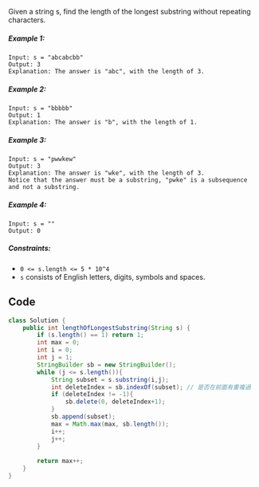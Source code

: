 Given a string s, find the length of the longest substring without repeating characters.

 

##### Example 1:
```
Input: s = "abcabcbb"
Output: 3
Explanation: The answer is "abc", with the length of 3.
```
##### Example 2:
```
Input: s = "bbbbb"
Output: 1
Explanation: The answer is "b", with the length of 1.
```
##### Example 3:
```
Input: s = "pwwkew"
Output: 3
Explanation: The answer is "wke", with the length of 3.
Notice that the answer must be a substring, "pwke" is a subsequence and not a substring.
```
##### Example 4:
```
Input: s = ""
Output: 0
```

##### Constraints:

- `0 <= s.length <= 5 * 10^4`
- `s` consists of English letters, digits, symbols and spaces.

## Code

```java
class Solution {
    public int lengthOfLongestSubstring(String s) {
        if (s.length() == 1) return 1;
        int max = 0;
        int i = 0;
        int j = 1;
        StringBuilder sb = new StringBuilder();
        while (j <= s.length()){
            String subset = s.substring(i,j);
            int deleteIndex = sb.indexOf(subset); // 是否在前面有重複過
            if (deleteIndex != -1){
                sb.delete(0, deleteIndex+1);
            }
            sb.append(subset);
            max = Math.max(max, sb.length());
            i++;
            j++;
        }
        
        return max++;
    }
}
```
